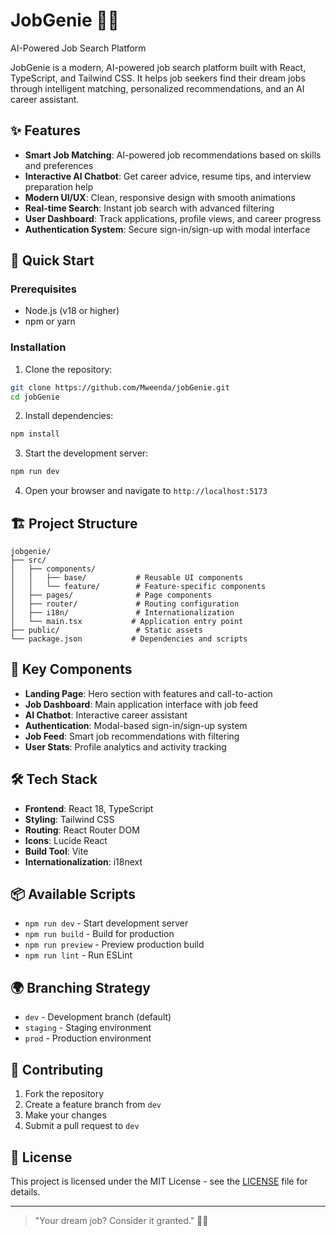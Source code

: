 # JobGenie 🧞‍♂️

AI-Powered Job Search Platform

JobGenie is a modern, AI-powered job search platform built with React, TypeScript, and Tailwind CSS. It helps job seekers find their dream jobs through intelligent matching, personalized recommendations, and an AI career assistant.

## ✨ Features

- **Smart Job Matching**: AI-powered job recommendations based on skills and preferences
- **Interactive AI Chatbot**: Get career advice, resume tips, and interview preparation help
- **Modern UI/UX**: Clean, responsive design with smooth animations
- **Real-time Search**: Instant job search with advanced filtering
- **User Dashboard**: Track applications, profile views, and career progress
- **Authentication System**: Secure sign-in/sign-up with modal interface

## 🚀 Quick Start

### Prerequisites
- Node.js (v18 or higher)
- npm or yarn

### Installation

1. Clone the repository:
```bash
git clone https://github.com/Mweenda/jobGenie.git
cd jobGenie
```

2. Install dependencies:
```bash
npm install
```

3. Start the development server:
```bash
npm run dev
```

4. Open your browser and navigate to `http://localhost:5173`

## 🏗️ Project Structure

```
jobgenie/
├── src/
│   ├── components/
│   │   ├── base/           # Reusable UI components
│   │   └── feature/        # Feature-specific components
│   ├── pages/              # Page components
│   ├── router/             # Routing configuration
│   ├── i18n/               # Internationalization
│   └── main.tsx           # Application entry point
├── public/                 # Static assets
└── package.json           # Dependencies and scripts
```

## 🌟 Key Components

- **Landing Page**: Hero section with features and call-to-action
- **Job Dashboard**: Main application interface with job feed
- **AI Chatbot**: Interactive career assistant
- **Authentication**: Modal-based sign-in/sign-up system
- **Job Feed**: Smart job recommendations with filtering
- **User Stats**: Profile analytics and activity tracking

## 🛠️ Tech Stack

- **Frontend**: React 18, TypeScript
- **Styling**: Tailwind CSS
- **Routing**: React Router DOM
- **Icons**: Lucide React
- **Build Tool**: Vite
- **Internationalization**: i18next

## 📦 Available Scripts

- `npm run dev` - Start development server
- `npm run build` - Build for production
- `npm run preview` - Preview production build
- `npm run lint` - Run ESLint

## 🌍 Branching Strategy

- `dev` - Development branch (default)
- `staging` - Staging environment
- `prod` - Production environment

## 🤝 Contributing

1. Fork the repository
2. Create a feature branch from `dev`
3. Make your changes
4. Submit a pull request to `dev`

## 📄 License

This project is licensed under the MIT License - see the [LICENSE](LICENSE) file for details.

---

> "Your dream job? Consider it granted." 🧞‍♂️